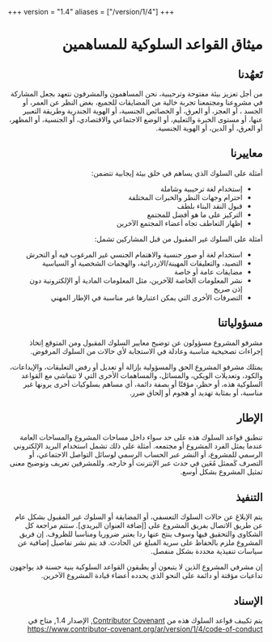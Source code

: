 +++
version = "1.4"
aliases = ["/version/1/4"]
+++

<div dir="auto">

# ميثاق القواعد السلوكية للمساهمين

## تَعهُدنا

من أجل تعزيز بيئة مفتوحة وترحيبية، نحن المساهمون والمشرفون نتعهد بجعل المشاركة في مشروعنا ومجتمعنا تجربة خالية من المضايقات للجميع، بغض النظر عن العمر، أو الجسد ، أو العجز، أو العرق، أو الخصائص الجنسية، أو الهوية الجندرية  وطريقة التعبير عنها، أو مستوى الخبرة والتعليم، أو الوضع الاجتماعي والاقتصادي، أو الجنسية، أو المظهر، أو العرق، أو الدين، أو الهوية الجنسية.

## معاييرنا

أمثلة على السلوك الذي يساهم في خلق بيئة إيجابية تتضمن:

* إستخدام لغة ترحيبية وشاملة
* احترام وجهات النظر والخبرات المختلفة
* قبول النقد البناء بلطف
* التركيز على ما هو أفضل للمجتمع
* إظهار التعاطف تجاه أعضاء المجتمع الآخرين

أمثلة على السلوك غير المقبول من قبل المشاركين تشمل:

* استخدام لغة أو صور جنسية والاهتمام الجنسي غير المرغوب فيه أو التحرش
* التصيد، والتعليقات المهينة/الازدرائية، والهجمات الشخصية أو السياسية 
* مضايقات عامة أو خاصة
* نشر المعلومات الخاصة للآخرين، مثل المعلومات المادية أو الإلكترونية دون إذن صريح
* التصرفات الأخرى التي يمكن اعتبارها غير مناسبة في الإطار المهني

## مسؤولياتنا

مشرفو المشروع مسؤولون عن توضيح معايير السلوك المقبول ومن المتوقع اِتخاذ إجراءات تصحيحية مناسبة وعادلة في الاستجابة لأي حالات من السلوك المرفوض.

يمتلك مشرفو المشروع الحق والمسؤولية بإزالة أو تعديل أو رفض التعليقات، والإيداعات، والكود، وتعديلات الويكي، والمسائل، والمساهمات الأخرى التي لا تتماشى مع القواعد السلوكية هذه، أو حظر، مؤقتًا أو بصفة دائمة، أي مساهم بسلوكيات أخرى يرونها غير مناسبة، أو بمثابة تهديد أو هجوم أو إلحاق ضرر. 

## الإطار

تنطبق قواعد السلوك هذه على حد سواء داخل مساحات المشروع والمساحات العامة عندما يمثل الفرد المشروع أو مجتمعه. أمثلة على ذلك تشمل استخدام البريد الإلكتروني الرسمي للمشروع، أو النشر عبر الحساب الرسمي لوسائل التواصل الاجتماعي، أو التصرف كَممثل مُعَين في حدث عبر الإنترنت أو خارجه.  وللمشرفين تعريف وتوضيح معنى تمثيل المشروع بشكل أوسع.

## التنفيذ

يتم الإبلاغ عن حالات السلوك التعسفي، أو المضايقة أو السلوك غير المقبول بشكل عام عن طريق الاتصال بفريق المشروع على [إضافة العنوان البريدي]. ستتم مراجعة كل الشكاوى والتحقيق فيها وسوف ينتج عنها ردا يعتبر ضروريا ومناسبا للظروف. إن فريق المشروع ملزم بالحفاظ على سرية المبلغ عن الحادث. قد يتم نشر تفاصيل إضافية عن سياسات تنفيذية محددة بشكل منفصل.

إن مشرفي المشروع الذين لا يتبعون أو يطبقون القواعد السلوكية بنية حسنة قد يواجهون تداعيات مؤقتة أو دائمة على النحو الذي يحدده أعضاء قيادة المشروع الآخرين.

## الإسناد

يتم تكييف قواعد السلوك هذه من [Contributor Covenant][homepage], الإصدار 1.4,
متاح في <https://www.contributor-covenant.org/ar/version/1/4/code-of-conduct>

[homepage]: https://www.contributor-covenant.org
</div>
